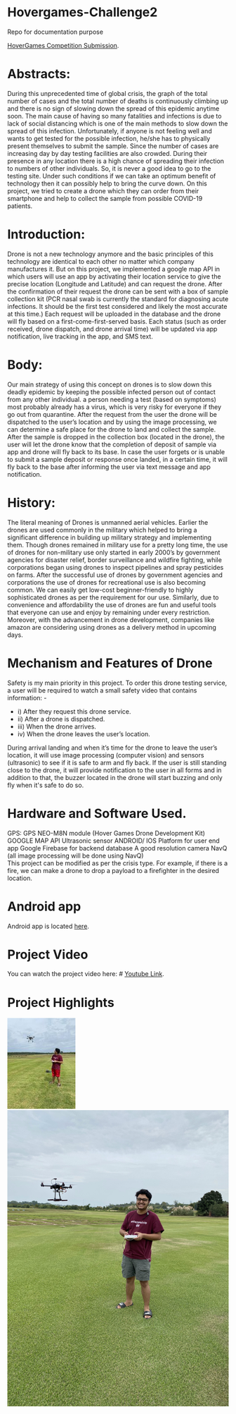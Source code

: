 # Hovergames-Challenge2
Repo for documentation purpose  

[HoverGames Competition Submission](https://www.hackster.io/ajayadahal1000/covid-19-testing-service-via-drone-65c52a).  

# Abstracts:
During this unprecedented time of global crisis, the graph of the total number of cases and the total number of deaths is continuously climbing up and there is no sign of slowing down the spread of this epidemic anytime soon. The main cause of having so many fatalities and infections is due to lack of social distancing which is one of the main methods to slow down the spread of this infection. Unfortunately, if anyone is not feeling well and wants to get tested for the possible infection, he/she has to physically present themselves to submit the sample. Since the number of cases are increasing day by day testing facilities are also crowded. During their presence in any location there is a high chance of spreading their infection to numbers of other individuals. So, it is never a good idea to go to the testing site. Under such conditions if we can take an optimum benefit of technology then it can possibly help to bring the curve down. On this project, we tried to create a drone which they can order from their smartphone and help to collect the sample from possible COVID-19 patients. 
# Introduction: 
Drone is not a new technology anymore and the basic principles of this technology are identical to each other no matter which company manufactures it. But on this project, we implemented a google map API in which users will use an app by activating their location service to give the precise location (Longitude and Latitude) and can request the drone. After the confirmation of their request the drone can be sent with a box of sample collection kit (PCR nasal swab is currently the standard for diagnosing acute infections. It should be the first test considered and likely the most accurate at this time.) Each request will be uploaded in the database and the drone will fly based on a first-come-first-served basis. Each status (such as order received, drone dispatch, and drone arrival time) will be updated via app notification, live tracking in the app, and SMS text. 
# Body:
Our main strategy of using this concept on drones is to slow down this deadly epidemic by keeping the possible infected person out of contact from any other individual. a person needing a test (based on symptoms) most probably already has a virus, which is very risky for everyone if they go out from quarantine. After the request from the user the drone will be dispatched to the user’s location and by using the image processing, we can determine a safe place for the drone to land and collect the sample. After the sample is dropped in the collection box (located in the drone), the user will let the drone know that the completion of deposit of sample via app and drone will fly back to its base. In case the user forgets or is unable to submit a sample deposit or response once landed, in a certain time, it will fly back to the base after informing the user via text message and app notification.
# History:
The literal meaning of Drones is unmanned aerial vehicles. Earlier the drones are used commonly in the military which helped to bring a significant difference in building up military strategy and implementing them. Though drones remained in military use for a pretty long time, the use of drones for non-military use only started in early 2000’s by government agencies for disaster relief, border surveillance and wildfire fighting, while corporations began using drones to inspect pipelines and spray pesticides on farms. After the successful use of drones by government agencies and corporations the use of drones for recreational use is also becoming common. We can easily get low-cost beginner-friendly to highly sophisticated drones as per the requirement for our use. Similarly, due to convenience and affordability the use of drones are fun and useful tools that everyone can use and enjoy by remaining under every restriction. Moreover, with the advancement in drone development, companies like amazon are considering using drones as a delivery method in upcoming days.
# Mechanism and Features of Drone
Safety is my main priority in this project. To order this drone testing service, a user will be required to watch a small safety video that contains information: -  
- i) After they request this drone service.  
- ii) After a drone is dispatched.  
- iii) When the drone arrives.  
- iv) When the drone leaves the user’s location.  

During arrival landing and when it’s time for the drone to leave the user’s location, it will use image processing (computer vision) and sensors (ultrasonic) to see if it is safe to arm and fly back. If the user is still standing close to the drone, it will provide notification to the user in all forms and in addition to that, the buzzer located in the drone will start buzzing and only fly when it's safe to do so. 
# Hardware and Software Used.
GPS: GPS NEO-M8N module (Hover Games Drone Development Kit) GOOGLE MAP API Ultrasonic sensor ANDROID/ IOS Platform for user end app Google Firebase for backend database A good resolution camera NavQ (all image processing will be done using NavQ)  
This project can be modified as per the crisis type. For example, if there is a fire, we can make a drone to drop a payload to a firefighter in the desired location. 
# Android app

Android app is located [here](https://github.com/AjayaDahal/Hovergames-Challenge2/blob/main/Doctor%20Drone.apk).

# Project Video
You can watch the project video here: # [Youtube Link](https://youtu.be/gxKfjFzo7fg).  

# Project Highlights  
![Ajaya, and HoverGames in the sky](pic1.jpg)
![Ajaya, and HoverGames in the sky 2](pic2.jpg)
